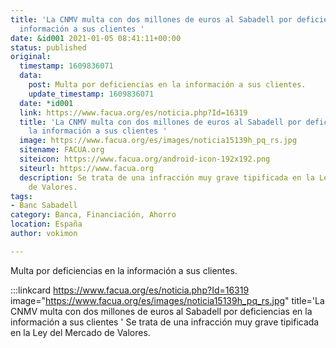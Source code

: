 ```yaml
---
title: 'La CNMV multa con dos millones de euros al Sabadell por deficiencias en la
  información a sus clientes '
date: &id001 2021-01-05 08:41:11+00:00
status: published
original:
  timestamp: 1609836071
  data:
    post: Multa por deficiencias en la información a sus clientes.
    update_timestamp: 1609836071
  date: *id001
  link: https://www.facua.org/es/noticia.php?Id=16319
  title: 'La CNMV multa con dos millones de euros al Sabadell por deficiencias en
    la información a sus clientes '
  image: https://www.facua.org/es/images/noticia15139h_pq_rs.jpg
  sitename: FACUA.org
  siteicon: https://www.facua.org/android-icon-192x192.png
  siteurl: https://www.facua.org
  description: Se trata de una infracción muy grave tipificada en la Ley del Mercado
    de Valores.
tags:
- Banc Sabadell
category: Banca, Financiación, Ahorro
location: España
author: vokimon

---
```

Multa por deficiencias en la información a sus clientes.

:::linkcard https://www.facua.org/es/noticia.php?Id=16319 image="https://www.facua.org/es/images/noticia15139h_pq_rs.jpg" title='La CNMV multa con dos millones de euros al Sabadell por deficiencias en la información a sus clientes '
    Se trata de una infracción muy grave tipificada en la Ley del Mercado de Valores.

